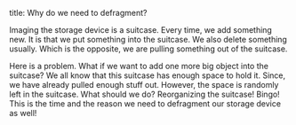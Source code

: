 title: Why do we need to defragment?

Imaging the storage device is a suitcase. Every time, we add something new. It is that we put something into the suitcase. We  also delete something usually. Which is the opposite, we are pulling something out of the suitcase. 

Here is a problem. What if we want to add one more big object into the suitcase? We all know that this suitcase has enough space to hold it. Since, we have already pulled enough stuff out. However, the space is randomly left in the suitcase. What should we do? Reorganizing the suitcase! Bingo! This is the time and the reason we need to defragment our storage device as well!
